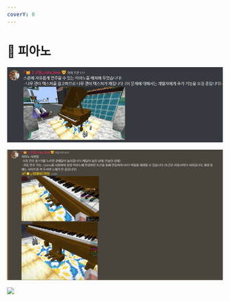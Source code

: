 ```yaml
---
coverY: 0
---
```


# 🎹 피아노

![](<../../../../../.gitbook/assets/image (1) (2) (1).png>)

![](<../../../../../.gitbook/assets/image (5) (1).png>)

![](../../../../../.gitbook/assets/2022-07-29\_22.41.58.png)

##
